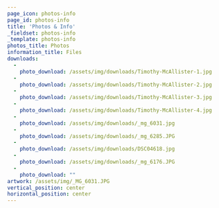 ```yaml
---
page_icon: photos-info
page_id: photos-info
title: 'Photos & Info'
_fieldset: photos-info
_template: photos-info
photos_title: Photos
information_title: Files
downloads:
  - 
    photo_download: /assets/img/downloads/Timothy-McAllister-1.jpg
  - 
    photo_download: /assets/img/downloads/Timothy-McAllister-2.jpg
  - 
    photo_download: /assets/img/downloads/Timothy-McAllister-3.jpg
  - 
    photo_download: /assets/img/downloads/Timothy-McAllister-4.jpg
  - 
    photo_download: /assets/img/downloads/_mg_6031.jpg
  - 
    photo_download: /assets/img/downloads/_mg_6285.JPG
  - 
    photo_download: /assets/img/downloads/DSC04618.jpg
  - 
    photo_download: /assets/img/downloads/_mg_6176.JPG
  - 
    photo_download: ""
artwork: /assets/img/_MG_6031.JPG
vertical_position: center
horizontal_position: center
---
```
























